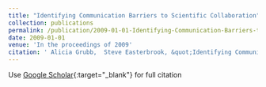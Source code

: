 ```yaml
---
title: "Identifying Communication Barriers to Scientific Collaboration"
collection: publications
permalink: /publication/2009-01-01-Identifying-Communication-Barriers-to-Scientific-Collaboration
date: 2009-01-01
venue: 'In the proceedings of 2009'
citation: ' Alicia Grubb,  Steve Easterbrook, &quot;Identifying Communication Barriers to Scientific Collaboration.&quot; In the proceedings of 2009, 2009.'
---
```

Use [Google Scholar](https://scholar.google.com/scholar?q=Identifying+Communication+Barriers+to+Scientific+Collaboration){:target="_blank"} for full citation